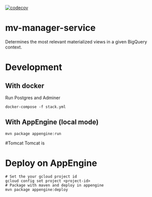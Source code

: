 [![codecov](https://codecov.io/gh/alwaysmartio/optimizer/branch/master/graph/badge.svg?token=QM96UTQZNZ)](https://codecov.io/gh/alwaysmartio/optimizer)

# mv-manager-service
Determines the most relevant materialized views in a given BigQuery context.

# Development
## With docker
Run Postgres and Adminer
```shell script
docker-compose -f stack.yml
```
## With AppEngine (local mode)
```shell script
mvn package appengine:run
```
#Tomcat
Tomcat is 
# Deploy on AppEngine
```shell script
# Set the your gcloud project id
gcloud config set project <project-id>
# Package with maven and deploy in appengine
mvn package appengine:deploy
```


